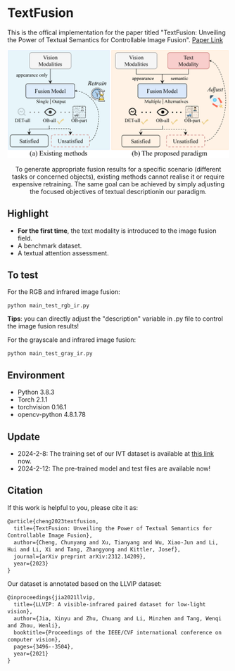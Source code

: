 # TextFusion
This is the offical implementation for the paper titled "TextFusion: Unveiling the Power of Textual Semantics for Controllable Image Fusion". [Paper Link](https://arxiv.org/abs/2312.14209)

<div align="center">
  <img src="Figs/motivation.png" width="600px" />
  <p>To generate appropriate fusion results for a specific scenario (different tasks or concerned objects), existing methods cannot realise it or require expensive retraining. 
    The same goal can be achieved by simply adjusting the focused objectives of textual descriptionin our paradigm.</p>
</div>

## Highlight
- **For the first time**, the text modality is introduced to the image fusion field.
- A benchmark dataset.
- A textual attention assessment.

## To test
For the RGB and infrared image fusion:
```
python main_test_rgb_ir.py
```
**Tips**: you can directly adjust the "description" variable in .py file to control the image fusion results!

For the grayscale and infrared image fusion:

```
python main_test_gray_ir.py
```

## Environment
- Python 3.8.3
- Torch 2.1.1
- torchvision 0.16.1
- opencv-python 4.8.1.78


## Update
- 2024-2-8: The training set of our IVT dataset is available at [this link](https://drive.google.com/file/d/1poc5sWwAY63zNnxlTAPSJZLNml75k6aK/view?usp=sharing) now.
- 2024-2-12: The pre-trained model and test files are available now!

## Citation
If this work is helpful to you, please cite it as:
```
@article{cheng2023textfusion,
  title={TextFusion: Unveiling the Power of Textual Semantics for Controllable Image Fusion},
  author={Cheng, Chunyang and Xu, Tianyang and Wu, Xiao-Jun and Li, Hui and Li, Xi and Tang, Zhangyong and Kittler, Josef},
  journal={arXiv preprint arXiv:2312.14209},
  year={2023}
}
```

Our dataset is annotated based on the LLVIP dataset:
```
@inproceedings{jia2021llvip,
  title={LLVIP: A visible-infrared paired dataset for low-light vision},
  author={Jia, Xinyu and Zhu, Chuang and Li, Minzhen and Tang, Wenqi and Zhou, Wenli},
  booktitle={Proceedings of the IEEE/CVF international conference on computer vision},
  pages={3496--3504},
  year={2021}
}
```
